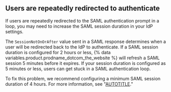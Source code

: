 ## Users are repeatedly redirected to authenticate

If users are repeatedly redirected to the SAML authentication prompt in a loop, you may need to increase the SAML session duration in your IdP settings.

The `SessionNotOnOrAfter` value sent in a SAML response determines when a user will be redirected back to the IdP to authenticate. If a SAML session duration is configured for 2 hours or less, {% data variables.product.prodname_dotcom_the_website %} will refresh a SAML session 5 minutes before it expires. If your session duration is configured as 5 minutes or less, users can get stuck in a SAML authentication loop.

To fix this problem, we recommend configuring a minimum SAML session duration of 4 hours. For more information, see "[AUTOTITLE](/admin/identity-and-access-management/using-saml-for-enterprise-iam/saml-configuration-reference#session-duration-and-timeout)."

